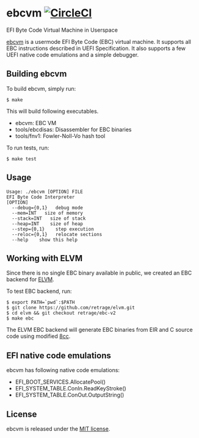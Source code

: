 # ebcvm [![CircleCI](https://circleci.com/gh/yabits/ebcvm.svg?style=shield)](https://circleci.com/gh/yabits/ebcvm)

EFI Byte Code Virtual Machine in Userspace

[ebcvm](https://github.com/yabits/ebcvm) is
a usermode EFI Byte Code (EBC) virtual machine.
It supports all EBC instructions described in UEFI Specification.
It also supports a few UEFI native code emulations and a simple debugger.

## Building ebcvm

To build ebcvm, simply run:

```
$ make
```

This will build following executables.

* ebcvm:          EBC VM
* tools/ebcdisas: Disassembler for EBC binaries
* tools/fnv1:     Fowler-Noll-Vo hash tool

To run tests, run:

```
$ make test
```

## Usage

```
Usage: ./ebcvm [OPTION] FILE
EFI Byte Code Interpreter
[OPTION]
  --debug={0,1}   debug mode
  --mem=INT   size of memory
  --stack=INT   size of stack
  --heap=INT    size of heap
  --step={0,1}    step execution
  --reloc={0,1}   relocate sections
  --help    show this help
```

## Working with ELVM

Since there is no single EBC binary available in public,
we created an EBC backend for
[ELVM](https://github.com/shinh/elvm).

To test EBC backend, run:

```
$ export PATH=`pwd`:$PATH
$ git clone https://github.com/retrage/elvm.git
$ cd elvm && git checkout retrage/ebc-v2
$ make ebc
```

The ELVM EBC backend will generate EBC binaries
from EIR and C source code using modified
[8cc](https://github.com/rui314/8cc).

## EFI native code emulations

ebcvm has following native code emulations:

* EFI\_BOOT\_SERVICES.AllocatePool()
* EFI\_SYSTEM\_TABLE.ConIn.ReadKeyStroke()
* EFI\_SYSTEM\_TABLE.ConOut.OutputString()

## License

ebcvm is released under the [MIT license](LICENSE).

